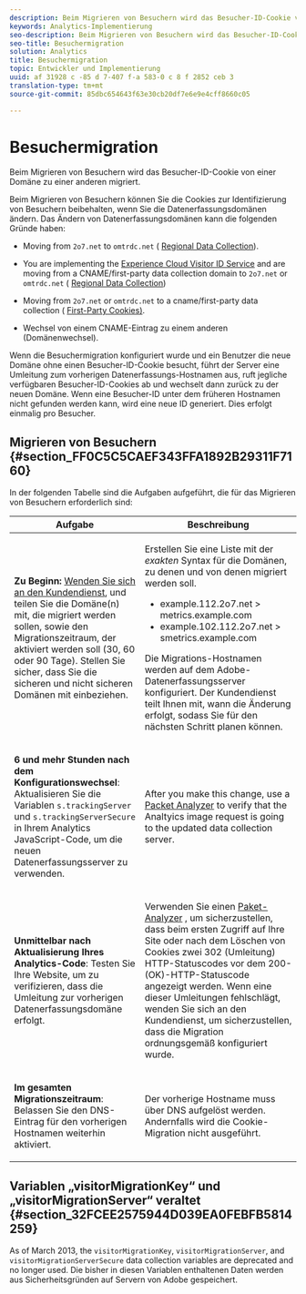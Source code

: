 ```yaml
---
description: Beim Migrieren von Besuchern wird das Besucher-ID-Cookie von einer Domäne zu einer anderen migriert.
keywords: Analytics-Implementierung
seo-description: Beim Migrieren von Besuchern wird das Besucher-ID-Cookie von einer Domäne zu einer anderen migriert.
seo-title: Besuchermigration
solution: Analytics
title: Besuchermigration
topic: Entwickler und Implementierung
uuid: af 31928 c -85 d 7-407 f-a 583-0 c 8 f 2852 ceb 3
translation-type: tm+mt
source-git-commit: 85dbc654643f63e30cb20df7e6e9e4cff8660c05

---
```



# Besuchermigration

Beim Migrieren von Besuchern wird das Besucher-ID-Cookie von einer Domäne zu einer anderen migriert.

Beim Migrieren von Besuchern können Sie die Cookies zur Identifizierung von Besuchern beibehalten, wenn Sie die Datenerfassungsdomänen ändern. Das Ändern von Datenerfassungsdomänen kann die folgenden Gründe haben:

* Moving from `2o7.net` to `omtrdc.net` ( [Regional Data Collection](https://marketing.adobe.com/resources/help/en_US/whitepapers/rdc/)).

* You are implementing the [Experience Cloud Visitor ID Service](https://marketing.adobe.com/resources/help/en_US/mcvid/) and are moving from a CNAME/first-party data collection domain to `2o7.net` or `omtrdc.net` ( [Regional Data Collection](https://marketing.adobe.com/resources/help/en_US/whitepapers/rdc/))

* Moving from `2o7.net` or `omtrdc.net` to a cname/first-party data collection ( [First-Party Cookies)](https://marketing.adobe.com/resources/help/en_US/whitepapers/first_party_cookies/).

* Wechsel von einem CNAME-Eintrag zu einem anderen (Domänenwechsel).

Wenn die Besuchermigration konfiguriert wurde und ein Benutzer die neue Domäne ohne einen Besucher-ID-Cookie besucht, führt der Server eine Umleitung zum vorherigen Datenerfassungs-Hostnamen aus, ruft jegliche verfügbaren Besucher-ID-Cookies ab und wechselt dann zurück zu der neuen Domäne. Wenn eine Besucher-ID unter dem früheren Hostnamen nicht gefunden werden kann, wird eine neue ID generiert. Dies erfolgt einmalig pro Besucher.

## Migrieren von Besuchern {#section_FF0C5C5CAEF343FFA1892B29311F7160}

In der folgenden Tabelle sind die Aufgaben aufgeführt, die für das Migrieren von Besuchern erforderlich sind:

<table id="table_7B2535FC3E264216A299686415C6B21C"> 
 <thead> 
  <tr> 
   <th colname="col1" class="entry"> Aufgabe </th> 
   <th colname="col3" class="entry"> Beschreibung </th> 
  </tr> 
 </thead>
 <tbody> 
  <tr> 
   <td colname="col1"> <p> <b>Zu Beginn:</b> <a href="https://helpx.adobe.com/marketing-cloud/contact-support.html" format="http" scope="external">Wenden Sie sich an den Kundendienst</a>, und teilen Sie die Domäne(n) mit, die migriert werden sollen, sowie den Migrationszeitraum, der aktiviert werden soll (30, 60 oder 90 Tage). Stellen Sie sicher, dass Sie die sicheren und nicht sicheren Domänen mit einbeziehen. </p> </td> 
   <td colname="col3"> <p>Erstellen Sie eine Liste mit der <i>exakten</i> Syntax für die Domänen, zu denen und von denen migriert werden soll. </p> 
    <ul id="ul_067EC5C7619141A6BDFBC209C9FD47E2"> 
     <li id="li_0723D948465A49C1871B81207AEDC4DC">example.112.2o7.net &gt; metrics.example.com </li> 
     <li id="li_B0CA15A593BD4AB9802E33A3FF037C7A">example.102.112.2o7.net &gt; smetrics.example.com </li> 
    </ul> <p>Die Migrations-Hostnamen werden auf dem Adobe-Datenerfassungsserver konfiguriert. Der Kundendienst teilt Ihnen mit, wann die Änderung erfolgt, sodass Sie für den nächsten Schritt planen können. </p> </td> 
  </tr> 
  <tr> 
   <td colname="col1"> <p> <b>6 und mehr Stunden nach dem Konfigurationswechsel</b>: Aktualisieren Sie die Variablen <code>s.trackingServer</code> und <code>s.trackingServerSecure</code> in Ihrem Analytics JavaScript-Code, um die neuen Datenerfassungsserver zu verwenden. </p> </td> 
   <td colname="col3"> <p>After you make this change, use a <a href="../../implement/impl-testing/packet-monitor.md#concept_490DF35E06D44234A91B5FC57C0BF258" format="dita" scope="local"> Packet Analyzer</a> to verify that the Analtyics image request is going to the updated data collection server. </p> </td> 
  </tr> 
  <tr> 
   <td colname="col1"> <p> <b>Unmittelbar nach Aktualisierung Ihres Analytics-Code</b>: Testen Sie Ihre Website, um zu verifizieren, dass die Umleitung zur vorherigen Datenerfassungsdomäne erfolgt. </p> </td> 
   <td colname="col3"> <p>Verwenden Sie einen <a href="../../implement/impl-testing/packet-monitor.md#concept_490DF35E06D44234A91B5FC57C0BF258" format="dita" scope="local"> Paket-Analyzer</a> , um sicherzustellen, dass beim ersten Zugriff auf Ihre Site oder nach dem Löschen von Cookies zwei 302 (Umleitung) HTTP-Statuscodes vor dem 200- (OK)-HTTP-Statuscode angezeigt werden. Wenn eine dieser Umleitungen fehlschlägt, wenden Sie sich an den Kundendienst, um sicherzustellen, dass die Migration ordnungsgemäß konfiguriert wurde. </p> </td> 
  </tr> 
  <tr> 
   <td colname="col1"> <p> <b>Im gesamten Migrationszeitraum</b>: Belassen Sie den DNS-Eintrag für den vorherigen Hostnamen weiterhin aktiviert. </p> </td> 
   <td colname="col3"> <p>Der vorherige Hostname muss über DNS aufgelöst werden. Andernfalls wird die Cookie-Migration nicht ausgeführt. </p> </td> 
  </tr> 
 </tbody> 
</table>

## Variablen „visitorMigrationKey“ und „visitorMigrationServer“ veraltet {#section_32FCEE2575944D039EA0FEBFB5814259}

As of March 2013, the `visitorMigrationKey`, `visitorMigrationServer`, and `visitorMigrationServerSecure` data collection variables are deprecated and no longer used. Die bisher in diesen Variablen enthaltenen Daten werden aus Sicherheitsgründen auf Servern von Adobe gespeichert.
